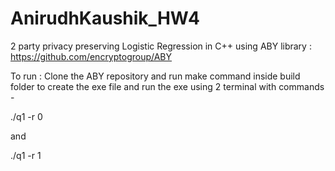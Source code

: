 # AnirudhKaushik_HW4

2 party privacy preserving Logistic Regression in C++ using ABY library : https://github.com/encryptogroup/ABY

To run : Clone the ABY repository and run make command inside build folder to create the exe file and run the exe using 2 terminal with commands -

./q1 -r 0 

and

./q1 -r 1
